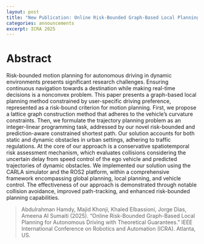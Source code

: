 ```yaml
---
layout: post
title: "New Publication: Online Risk-Bounded Graph-Based Local Planning for Autonomous Driving with Theoretical Guarantees. ICRA 2025"
categories: announcements
excerpt: ICRA 2025
---
```

# Abstract
Risk-bounded motion planning for autonomous driving in dynamic environments presents significant research challenges. Ensuring continuous navigation towards a destination while making real-time decisions is a nonconvex problem. This paper presents a graph-based local planning method constrained by user-specific driving preference, represented as a risk-bound criterion for motion planning. First, we propose a lattice graph construction method that adheres to the vehicle’s curvature constraints. Then, we formulate the trajectory planning problem as an integer-linear programming task, addressed by our novel risk-bounded and prediction-aware constrained shortest path. Our solution accounts for both static and dynamic obstacles in urban settings, adhering to traffic regulations. At the core of our approach is a conservative spatiotemporal risk assessment mechanism, which evaluates collisions considering the uncertain delay from speed control of the ego vehicle and predicted trajectories of dynamic obstacles. We implemented our solution using the CARLA simulator and the ROS2 platform, within a comprehensive framework encompassing global planning, local planning, and vehicle control. The effectiveness of our approach is demonstrated through notable collision avoidance, improved path-tracking, and enhanced risk-bounded planning capabilities.

> Abdulrahman Hamdy, Majid Khonji, Khaled Elbassioni, Jorge Dias, Ameena Al Sumaiti (2025). “Online Risk-Bounded Graph-Based Local Planning for Autonomous Driving with Theoretical Guarantees.” IEEE International Conference on Robotics and Automation (ICRA). Atlanta, US.

